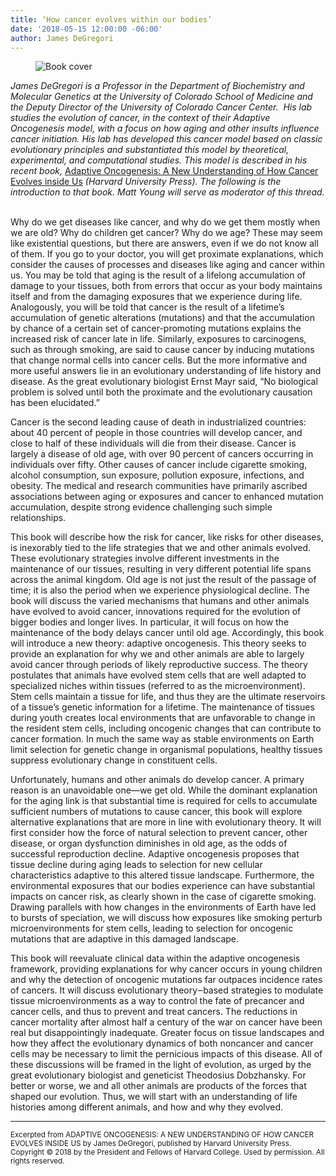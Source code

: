 ```yaml
---
title: ‘How cancer evolves within our bodies’
date: '2018-05-15 12:00:00 -06:00'
author: James DeGregori
---
```

<figure>
<img src="/PT/uploads/2018/DeGregori_Cover_600.jpg" alt="Book cover"/>
</figure>


<i>James DeGregori is a Professor in the Department of Biochemistry and Molecular Genetics at the University of Colorado School of Medicine and the Deputy Director of the University of Colorado Cancer Center.  His lab studies the evolution of cancer, in the context of their Adaptive Oncogenesis model, with a focus on how aging and other insults influence cancer initiation. His lab has developed this cancer model based on classic evolutionary principles and substantiated this model by theoretical, experimental, and computational studies. This model is described in his recent book, </i><a href="https://www.amazon.com/Adaptive-Oncogenesis-Understanding-Cancer-Evolves/dp/0674545397">Adaptive Oncogenesis: A New Understanding of How Cancer Evolves inside Us</a><i> (Harvard University Press). The following is the introduction to that book. Matt Young will serve as moderator of this thread.</i>
<br/>   

Why do we get diseases like cancer, and why do we get them mostly when we are old? Why do children get cancer? Why do we age? These may seem like existential questions, but there are answers, even if we do not know all of them. If you go to your doctor, you will get proximate explanations, which consider the causes of processes and diseases like aging and cancer within us. You may be told that aging is the result of a lifelong accumulation of damage to your tissues, both from errors that occur as your body maintains itself and from the damaging exposures that we experience during life. Analogously, you will be told that cancer is the result of a lifetime’s accumulation of genetic alterations (mutations) and that the accumulation by chance of a certain set of cancer-promoting mutations explains the increased risk of cancer late in life. Similarly, exposures to carcinogens, such as through smoking, are said to cause cancer by inducing mutations that change normal cells into cancer cells. But the more informative and more useful answers lie in an evolutionary understanding of life history and disease. As the great evolutionary biologist Ernst Mayr said, “No biological problem is solved until both the proximate and the evolutionary causation has been elucidated.”


Cancer is the second leading cause of death in industrialized countries: about 40 percent of people in those countries will develop cancer, and close to half of these individuals will die from their disease. Cancer is largely a disease of old age, with over 90 percent of cancers occurring in individuals over fifty. Other causes of cancer include cigarette smoking, alcohol consumption, sun exposure, pollution exposure, infections, and obesity. The medical and research communities have primarily ascribed associations between aging or exposures and cancer to enhanced mutation accumulation, despite strong evidence challenging such simple relationships.

<!--more-->

This book will describe how the risk for cancer, like risks for other diseases, is inexorably tied to the life strategies that we and other animals evolved. These evolutionary strategies involve different investments in the maintenance of our tissues, resulting in very different potential life spans across the animal kingdom. Old age is not just the result of the passage of time; it is also the period when we experience physiological decline. The book will discuss the varied mechanisms that humans and other animals have evolved to avoid cancer, innovations required for the evolution of bigger bodies and longer lives. In particular, it will focus on how the maintenance of the body delays cancer until old age. Accordingly, this book will introduce a new theory: adaptive oncogenesis. This theory seeks to provide an explanation for why we and other animals are able to largely avoid cancer through periods of likely reproductive success. The theory postulates that animals have evolved stem cells that are well adapted to specialized niches within tissues (referred to as the microenvironment). Stem cells maintain a tissue for life, and thus they are the ultimate reservoirs of a tissue’s genetic information for a lifetime. The maintenance of tissues during youth creates local environments that are unfavorable to change in the resident stem cells, including oncogenic changes that can contribute to cancer formation. In much the same way as stable environments on Earth limit selection for genetic change in organismal populations, healthy tissues suppress evolutionary change in constituent cells.


Unfortunately, humans and other animals do develop cancer. A primary reason is an unavoidable one—we get old. While the dominant explanation for the aging link is that substantial time is required for cells to accumulate sufficient numbers of mutations to cause cancer, this book will explore alternative explanations that are more in line with evolutionary theory. It will first consider how the force of natural selection to prevent cancer, other disease, or organ dysfunction diminishes in old age, as the odds of successful reproduction decline. Adaptive oncogenesis proposes that tissue decline during aging leads to selection for new cellular characteristics adaptive to this altered tissue landscape. Furthermore, the environmental exposures that our bodies experience can have substantial impacts on cancer risk, as clearly shown in the case of cigarette smoking. Drawing parallels with how changes in the environments of Earth have led to bursts of speciation, we will discuss how exposures like smoking perturb microenvironments for stem cells, leading to selection for oncogenic mutations that are adaptive in this damaged landscape.


This book will reevaluate clinical data within the adaptive oncogenesis framework, providing explanations for why cancer occurs in young children and why the detection of oncogenic mutations far outpaces incidence rates of cancers. It will discuss evolutionary theory‒based strategies to modulate tissue microenvironments as a way to control the fate of precancer and cancer cells, and thus to prevent and treat cancers. The reductions in cancer mortality after almost half a century of the war on cancer have been real but disappointingly inadequate. Greater focus on tissue landscapes and how they affect the evolutionary dynamics of both noncancer and cancer cells may be necessary to limit the pernicious impacts of this disease. All of these discussions will be framed in the light of evolution, as urged by the great evolutionary biologist and geneticist Theodosius Dobzhansky. For better or worse, we and all other animals are products of the forces that shaped our evolution. Thus, we will start with an understanding of life histories among different animals, and how and why they evolved.

 - - - 
 
<small>Excerpted from ADAPTIVE ONCOGENESIS: A NEW UNDERSTANDING OF HOW CANCER EVOLVES INSIDE US by James DeGregori, published by Harvard University Press. Copyright © 2018 by the President and Fellows of Harvard College. Used by permission. All rights reserved.</small>
